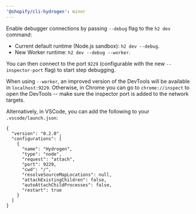 ```yaml
---
'@shopify/cli-hydrogen': minor
---
```


Enable debugger connections by passing `--debug` flag to the `h2 dev` command:

- Current default runtime (Node.js sandbox): `h2 dev --debug`.
- New Worker runtime: `h2 dev --debug --worker`.

You can then connect to the port `9229` (configurable with the new `--inspector-port` flag) to start step debugging.

When using `--worker`, an improved version of the DevTools will be available in `localhost:9229`. Otherwise, in Chrome you can go to `chrome://inspect` to open the DevTools -- make sure the inspector port is added to the network targets.

Alternatively, in VSCode, you can add the following to your `.vscode/launch.json`:

```
{
  "version": "0.2.0",
  "configurations": [
    {
      "name": "Hydrogen",
      "type": "node",
      "request": "attach",
      "port": 9229,
      "cwd": "/",
      "resolveSourceMapLocations": null,
      "attachExistingChildren": false,
      "autoAttachChildProcesses": false,
      "restart": true
    }
  ]
}
```
